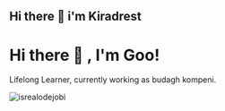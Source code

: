 ## Hi there 👋 i'm Kiradrest 
# <summary><strong>Hi there :wave: , I'm Goo!</strong></summary>

Lifelong Learner, currently working as budagh kompeni.

<p align="left"> <img src="https://komarev.com/ghpvc/?username=Kiradrest&label=Profile%20views&color=0e75b6&style=flat" alt="isrealodejobi" />

</p>
<!--
**Kiradrest/Kiradrest** is a ✨ _special_ ✨ repository because its `README.md` (this file) appears on your GitHub profile.

Here are some ideas to get you started:

- 🔭 I’m currently working on ...
- 🌱 I’m currently learning ...
- 👯 I’m looking to collaborate on ...
- 🤔 I’m looking for help with ...
- 💬 Ask me about ...
- 📫 How to reach me: ...
- 😄 Pronouns: ...
- ⚡ Fun fact: ...
-->
### <summary><strong>Let's connect!</strong></summary>
<a href="https://twitter.com/KiranaDres">
  <img align="left" alt="Goo's Twitter" width="20px" src="https://simpleicons.now.sh/twitter/KiranaDres" />
</a>

